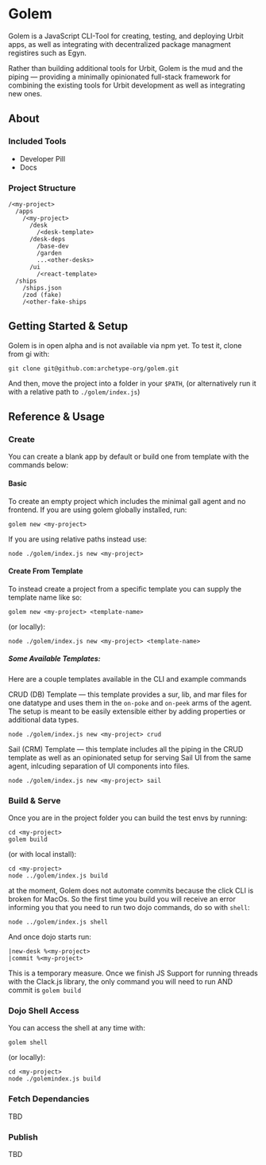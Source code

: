 # Golem

Golem is a JavaScript CLI-Tool for creating, testing, and deploying Urbit apps, as well as integrating with decentralized package managment registires such as Egyn. 

Rather than building additional tools for Urbit, Golem is the mud and the piping — providing a minimally opinionated full-stack framework for combining the existing tools for Urbit development as well as integrating new ones. 

## About

### Included Tools

* Developer Pill
* Docs

### Project Structure

```
/<my-project>
  /apps
  	/<my-project>
  	  /desk
  	    /<desk-template>
  	  /desk-deps
  		/base-dev
  		/garden
  		...<other-desks>
  	  /ui
  	    /<react-template>
  /ships
  	/ships.json
  	/zod (fake)
  	/<other-fake-ships

```

## Getting Started & Setup

Golem is in open alpha and is not available via npm yet. To test it, clone from gi with:

```
git clone git@github.com:archetype-org/golem.git
```

And then, move the project into a folder in your `$PATH`, (or alternatively run it with a relative path to `./golem/index.js`)

## Reference & Usage

### Create

You can create a blank app by default or build one from template with the commands below:

#### Basic

To create an empty project which includes the minimal gall agent and no frontend. If you are using golem globally installed, run:

```
golem new <my-project>
```

If you are using relative paths instead use:

```
node ./golem/index.js new <my-project>
```

#### Create From Template

To instead create a project from a specific template you can supply the template name like so:

```
golem new <my-project> <template-name>
```

(or locally):

```
node ./golem/index.js new <my-project> <template-name>
```

##### Some Available Templates:

Here are a couple templates available in the CLI and example commands

CRUD (DB) Template — this template provides a sur, lib, and mar files for one datatype and uses them in the `on-poke` and `on-peek` arms of the agent. The setup is meant to be easily extensible either by adding properties or additional data types. 

```
node ./golem/index.js new <my-project> crud
```

Sail (CRM) Template — this template includes all the piping in the CRUD template as well as an opinionated setup for serving Sail UI from the same agent, inlcuding separation of UI components into files.

```
node ./golem/index.js new <my-project> sail
```

### Build & Serve

Once you are in the project folder you can build the test envs by running:

```
cd <my-project>
golem build
```

(or with local install):

```
cd <my-project>
node ../golem/index.js build
```

at the moment, Golem does not automate commits because the click CLI is broken for MacOs. So the first time you build you will receive an error informing you that you need to run two dojo commands, do so with `shell`:

```
node ../golem/index.js shell
```

And once dojo starts run:

```
|new-desk %<my-project>
|commit %<my-project>
```

This is a temporary measure. Once we finish JS Support for running threads with the Clack.js library, the only command you will need to run AND commit is `golem build`

### Dojo Shell Access

You can access the shell at any time with:

```
golem shell
```

(or locally):

```
cd <my-project>
node ./golemindex.js build
```

### Fetch Dependancies

TBD

### Publish

TBD


